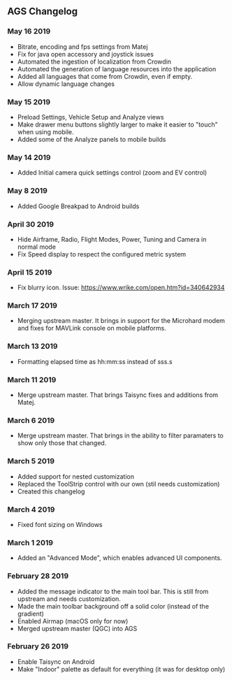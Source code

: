 ## AGS Changelog

### May 16 2019

*   Bitrate, encoding and fps settings from Matej
*   Fix for java open accessory and joystick issues
*   Automated the ingestion of localization from Crowdin
*   Automated the generation of language resources into the application
*   Added all languages that come from Crowdin, even if empty.
*   Allow dynamic language changes

### May 15 2019

*   Preload Settings, Vehicle Setup and Analyze views
*   Make drawer menu buttons slightly larger to make it easier to "touch" when using mobile.
*   Added some of the Analyze panels to mobile builds

### May 14 2019

*   Added Initial camera quick settings control (zoom and EV control)

### May 8 2019

*   Added Google Breakpad to Android builds

### April 30 2019

*   Hide Airframe, Radio, Flight Modes, Power, Tuning and Camera in normal mode
*   Fix Speed display to respect the configured metric system

### April 15 2019

*   Fix blurry icon. Issue: https://www.wrike.com/open.htm?id=340642934

### March 17 2019

*   Merging upstream master. It brings in support for the Microhard modem and fixes for MAVLink console on mobile platforms.

### March 13 2019

*   Formatting elapsed time as hh:mm:ss instead of sss.s

### March 11 2019

*   Merge upstream master. That brings Taisync fixes and additions from Matej.

### March 6 2019

*   Merge upstream master. That brings in the ability to filter paramaters to show only those that changed.

### March 5 2019

*   Added support for nested customization
*   Replaced the ToolStrip control with our own (stil needs customization)
*   Created this changelog

### March 4 2019

*   Fixed font sizing on Windows

### March 1 2019

*   Added an "Advanced Mode", which enables advanced UI components.

### February 28 2019

*   Added the message indicator to the main tool bar. This is still from upstream and needs customization.
*   Made the main toolbar background off a solid color (instead of the gradient)
*   Enabled Airmap (macOS only for now)
*   Merged upstream master (QGC) into AGS

### February 26 2019

*   Enable Taisync on Android
*   Make "Indoor" palette as default for everything (it was for desktop only)


